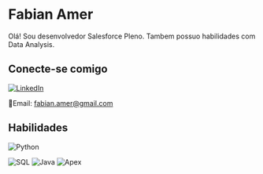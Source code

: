 # Fabian Amer
Olá! Sou desenvolvedor Salesforce Pleno.
Tambem possuo habilidades com Data Analysis.

## Conecte-se comigo
[![LinkedIn](https://img.shields.io/badge/LinkedIn-000?style=for-the-badge&logo=linkedin&logoColor=0E76A8)](https://www.linkedin.com/in/amerfabian/)

📧Email: fabian.amer@gmail.com
## Habilidades
![Python](https://img.shields.io/badge/Python-000?style=for-the-badge&logo=python)

![SQL](https://img.shields.io/badge/SQL-000?style=for-the-badge&logo=SQL)
![Java](https://img.shields.io/badge/Java-000?style=for-the-badge&logo=java)
![Apex](https://img.shields.io/badge/apex-000?style=for-the-badge&logo=apex)
